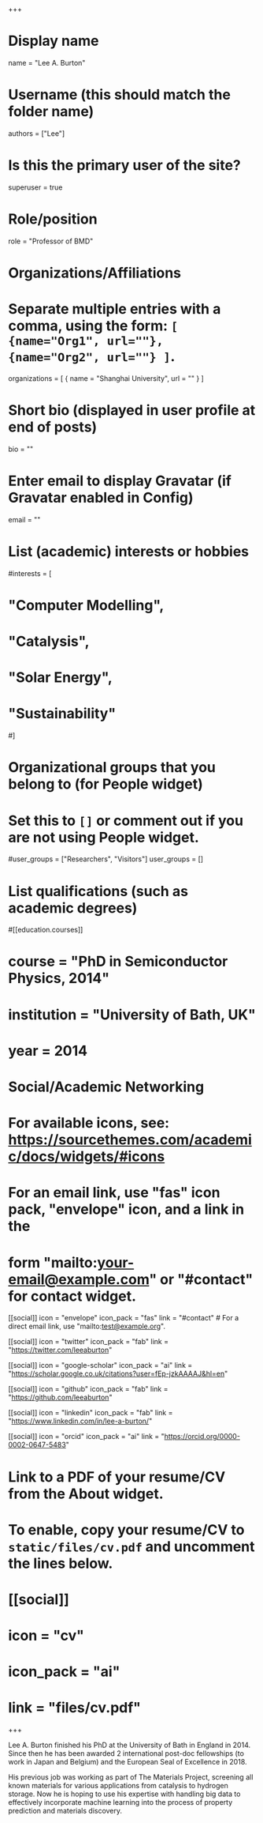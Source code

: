 +++
# Display name
name = "Lee A. Burton"

# Username (this should match the folder name)
authors = ["Lee"]

# Is this the primary user of the site?
superuser = true

# Role/position
role = "Professor of BMD"

# Organizations/Affiliations
#   Separate multiple entries with a comma, using the form: `[ {name="Org1", url=""}, {name="Org2", url=""} ]`.
organizations = [ { name = "Shanghai University", url = "" } ]

# Short bio (displayed in user profile at end of posts)
bio = ""

# Enter email to display Gravatar (if Gravatar enabled in Config)
email = ""

# List (academic) interests or hobbies
#interests = [
#  "Computer Modelling",
#  "Catalysis",
#  "Solar Energy",
#  "Sustainability"
#]

# Organizational groups that you belong to (for People widget)
#   Set this to `[]` or comment out if you are not using People widget.
#user_groups = ["Researchers", "Visitors"]
user_groups = []

# List qualifications (such as academic degrees)
#[[education.courses]]
#  course = "PhD in Semiconductor Physics, 2014"
#  institution = "University of Bath, UK"
#  year = 2014

 
# Social/Academic Networking
# For available icons, see: https://sourcethemes.com/academic/docs/widgets/#icons
#   For an email link, use "fas" icon pack, "envelope" icon, and a link in the
#   form "mailto:your-email@example.com" or "#contact" for contact widget.

[[social]]
  icon = "envelope"
  icon_pack = "fas"
  link = "#contact"  # For a direct email link, use "mailto:test@example.org".

[[social]]
  icon = "twitter"
  icon_pack = "fab"
  link = "https://twitter.com/leeaburton"

[[social]]
  icon = "google-scholar"
  icon_pack = "ai"
  link = "https://scholar.google.co.uk/citations?user=fEp-jzkAAAAJ&hl=en"

[[social]]
  icon = "github"
  icon_pack = "fab"
  link = "https://github.com/leeaburton"

[[social]]
  icon = "linkedin"
  icon_pack = "fab"
  link = "https://www.linkedin.com/in/lee-a-burton/"

[[social]]
  icon = "orcid"
  icon_pack = "ai"
  link = "https://orcid.org/0000-0002-0647-5483"

# Link to a PDF of your resume/CV from the About widget.
# To enable, copy your resume/CV to `static/files/cv.pdf` and uncomment the lines below.
# [[social]]
#   icon = "cv"
#   icon_pack = "ai"
#   link = "files/cv.pdf"

+++

Lee A. Burton finished his PhD at the University of Bath in England in 2014. Since then he has been awarded 2 international post-doc fellowships (to work in Japan and Belgium) and the European Seal of Excellence in 2018.

His previous job was working as part of The Materials Project, screening all known materials for various applications from catalysis to hydrogen storage. Now he is hoping to use his expertise with handling big data to effectively incorporate machine learning into the process of property prediction and materials discovery.
